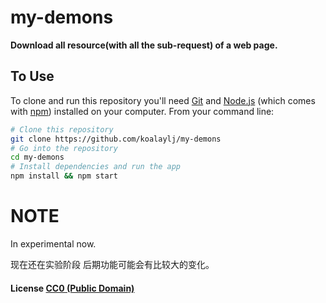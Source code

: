 # my-demons

**Download all resource(with all the sub-request) of a web page.**

## To Use

To clone and run this repository you'll need [Git](https://git-scm.com) and [Node.js](https://nodejs.org/en/download/) (which comes with [npm](http://npmjs.com)) installed on your computer. From your command line:

```bash
# Clone this repository
git clone https://github.com/koalaylj/my-demons
# Go into the repository
cd my-demons
# Install dependencies and run the app
npm install && npm start
```

# NOTE
In experimental now.

现在还在实验阶段 后期功能可能会有比较大的变化。

#### License [CC0 (Public Domain)](LICENSE.md)
